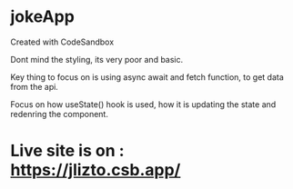# jokeApp
Created with CodeSandbox

Dont mind the styling, its very poor and basic. 

Key thing to focus on is using async await and fetch function, to get data from the api.

Focus on how useState() hook is used, how it is updating the state and redenring the component.

# Live site is on  : https://jlizto.csb.app/

